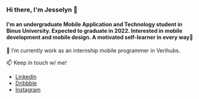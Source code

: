 ### Hi there, I'm Jesselyn 👋
#### I'm an undergraduate Mobile Application and Technology student in Binus University. Expected to graduate in 2022. Interested in mobile development and mobile design. A motivated self-learner in every way🌸

🔭 I’m currently work as an internship mobile programmer in Verihubs.

📫 Keep in touch w/ me!
  - [Linkedin](https://www.linkedin.com/in/jesselyn-hartandi-8b32851a3/)
  - [Dribbble](https://dribbble.com/javeline)
  - [Instagram](https://www.instagram.com/jesselynhartand/)
